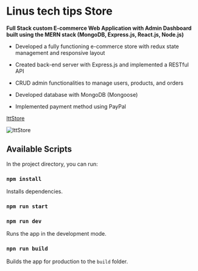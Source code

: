 # Linus tech tips Store

**Full Stack custom E-commerce Web Application with Admin Dashboard built using the MERN stack (MongoDB, Express.js, React.js, Node.js)**

- Developed a fully functioning e-commerce store with redux state management and responsive layout

- Created back-end server with Express.js and implemented a RESTful API

- CRUD admin functionalities to manage users, products, and orders

- Developed database with MongoDB (Mongoose)

- Implemented payment method using PayPal

<!-- • Implemented payment method using paypal -->

<!-- ### [Live Site](https://) -->

<!-- site image -->

[lttStore](https://lttstore-jesusr.herokuapp.com/)

![lttStore](https://ibb.co/Msv5nCs)

## Available Scripts

In the project directory, you can run:

### `npm install`

Installs dependencies.

### `npm run start`

### `npm run dev`

Runs the app in the development mode.

### `npn run build`

Builds the app for production to the `build` folder.
